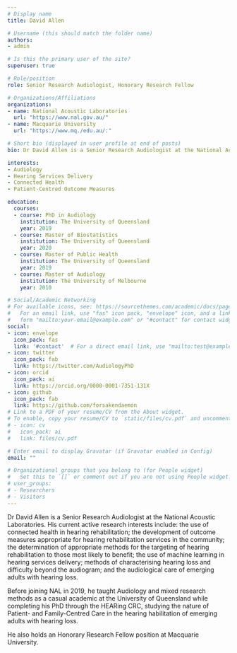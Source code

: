 ```yaml
---
# Display name
title: David Allen

# Username (this should match the folder name)
authors:
- admin

# Is this the primary user of the site?
superuser: true

# Role/position
role: Senior Research Audiologist, Honorary Research Fellow

# Organizations/Affiliations
organizations:
- name: National Acoustic Laboratories
  url: "https://www.nal.gov.au/"
- name: Macquarie University
  url: "https://www.mq./edu.au/:"

# Short bio (displayed in user profile at end of posts)
bio: Dr David Allen is a Senior Research Audiologist at the National Acoustic Laboratories. 

interests:
- Audiology
- Hearing Services Delivery
- Connected Health
- Patient-Centred Outcome Measures

education:
  courses:
  - course: PhD in Audiology
    institution: The University of Queensland
    year: 2019
  - course: Master of Biostatistics
    institution: The University of Queensland
    year: 2020
  - course: Master of Public Health
    institution: The University of Queensland
    year: 2019
  - course: Master of Audiology
    institution: The University of Melbourne
    year: 2010

# Social/Academic Networking
# For available icons, see: https://sourcethemes.com/academic/docs/page-builder/#icons
#   For an email link, use "fas" icon pack, "envelope" icon, and a link in the
#   form "mailto:your-email@example.com" or "#contact" for contact widget.
social:
- icon: envelope
  icon_pack: fas
  link: '#contact'  # For a direct email link, use "mailto:test@example.org".
- icon: twitter
  icon_pack: fab
  link: https://twitter.com/AudiologyPhD
- icon: orcid
  icon_pack: ai
  link: https://orcid.org/0000-0001-7351-131X
- icon: github
  icon_pack: fab
  link: https://github.com/forsakendaemon
# Link to a PDF of your resume/CV from the About widget.
# To enable, copy your resume/CV to `static/files/cv.pdf` and uncomment the lines below.
# - icon: cv
#   icon_pack: ai
#   link: files/cv.pdf

# Enter email to display Gravatar (if Gravatar enabled in Config)
email: ""

# Organizational groups that you belong to (for People widget)
#   Set this to `[]` or comment out if you are not using People widget.
# user_groups:
# - Researchers
# - Visitors
---
```


Dr David Allen is a Senior Research Audiologist at the National Acoustic Laboratories. His current active research interests include: the use of connected health in hearing rehabilitation; the development of outcome measures appropriate for hearing rehabilitation services in the community; the determination of appropriate methods for the targeting of hearing rehabilitation to those most likely to benefit; the use of machine learning in hearing services delivery; methods of characterising hearing loss and difficulty beyond the audiogram; and the audiological care of emerging adults with hearing loss.

Before joining NAL in 2019, he taught Audiology and mixed research methods as a casual academic at the University of Queensland while completing his PhD through the HEARing CRC, studying the nature of Patient- and Family-Centred Care in the hearing habilitation of emerging adults with hearing loss.

He also holds an Honorary Research Fellow position at Macquarie University.
